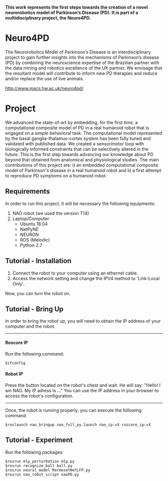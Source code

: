 
**This work represents the first steps towards the creation of a novel neurorobotics model of Parkinson’s Disease (PD). It is part of a multidisciplinary project, the Neuro4PD.**

# Neuro4PD
The Neurorobotics Model of Parkinson’s Disease is an interdisciplinary project to gain further insights into the mechanisms of Parkinson’s disease (PD) by combining the neuroscience expertise of the Brazilian partner with the data mining and robotics excellence of the UK partner. We envisage that the resultant model will contribute to inform new PD therapies and reduce and/or replace the use of live animals.

http://www.macs.hw.ac.uk/neuro4pd/

# Project
We advanced the state-of-art by embedding, for the first time, a computational composite model of PD in a real humanoid robot that is engaged on a simple behavioral task. The computational model represented by the basal ganglia-thalamus-cortex system has been fully tuned and validated with published data. We created a sensorimotor loop with biologically informed constraints that can be selectively altered in the future. This is the first step towards advancing our knowledge about PD beyond that obtained from anatomical and physiological studies. The main contributions of this project are: i) an embedded computational composite model of Parkinson's disease in a real humanoid robot and ii) a first attempt to reproduce PD symptoms on a humanoid robot. 

## Requirements

In order to run this project, it will be necessary the following equipments:
1. NAO robot (we used the version T14)
2. Laptop/Computer
    * Ubuntu 18.04
    * NetPyNE
    * NEURON
    * ROS (Melodic)
    * Python 2.7
  
## Tutorial - Installation

1. Connect the robot to your computer using an ethernet cable. 
2. Access the network setting and change the IPV4 method to 'Link-Local Only'.

Now, you can turn the robot on. 

## Tutorial - Bring Up
In order to bring the robot up, you will need to obtain the IP address of your computer and the robot.

---

#### Roscore IP

Run the following command:
```
$ifconfig
```

#### Robot IP

Press the button located on the robot's chest and wait. He will say:
"Hello! I am NAO. My IP adress is ..."
You can use the IP address in your browser to access the robot's configuration. 

---

Once, the robot is running properly, you can execute the following command:
```
$roslaunch nao_bringup nao_full_py.launch nao_ip:=X roscore_ip:=X
```

## Tutorial - Experiment

Run the following packages:
```
$rosrun mlp_perturbation mlp.py
$rosrun recognize_ball ball.py 
$rosrun neural_model MarmosetNetLFP.py
$rosrun nao_robot_script naoPD.py
```






